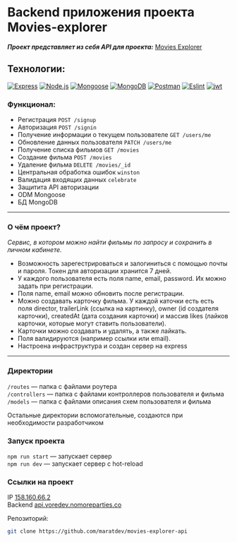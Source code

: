 # Backend приложения проекта Movies-explorer

_***Проект представляет из себя API для проекта:***_  [Movies Explorer](https://voredev.nomoredomainsrocks.ru/)

## Технологии:
  <a href="https://expressjs.com/ru/" target="_blank" rel="noreferrer"><img src="https://img.shields.io/badge/-Express-090909?style=for-the-badge&logo=Express" alt="Express" /></a>
  <a href="https://nodejs.org/ru" target="_blank" rel="noreferrer"><img src="https://img.shields.io/badge/-Node.js-090909?style=for-the-badge&logo=Node.js" alt="Node.js" /></a>
  <a href="https://mongoosejs.com/" target="_blank" rel="noreferrer"><img src="https://img.shields.io/badge/-Mongoose-090909?style=for-the-badge&logo=mongoose&logoColor=a03333" alt="Mongoose" /></a>
  <a href="https://www.mongodb.com/" target="_blank" rel="noreferrer"><img src="https://img.shields.io/badge/-MongoDB-090909?style=for-the-badge&logo=MongoDB" alt="MongoDB" /></a>
  <a href="https://www.postman.com/" target="_blank" rel="noreferrer"><img src="https://img.shields.io/badge/-Postman-090909?style=for-the-badge&logo=Postman" alt="Postman" /></a>
  <a href="https://eslint.org/" target="_blank" rel="noreferrer"><img src="https://img.shields.io/badge/-Eslint-090909?style=for-the-badge&logo=Eslint&logoColor=blue" alt="Eslint" /></a>
  <a href="https://jwt.io/" target="_blank" rel="noreferrer"><img src="https://img.shields.io/badge/-Jsonwebtokens-090909?style=for-the-badge&logo=json-web-tokens&logoColor=d63aff" alt="jwt" /></a>

### Функционал:

+ Регистрация `POST /signup`
+ Авторизация `POST /signin`
+ Получение информации о текущем пользователе `GET /users/me`
+ Обновление данных пользователя `PATCH /users/me`
+ Получение списка фильмов `GET /movies`
+ Создание фильма `POST /movies`
+ Удаление фильма `DELETE /movies/_id`
+ Центральная обработка ошибок `winston`
+ Валидация входящих данных `celebrate`
+ Защитита API авторизации
+ ODM Mongoose
+ БД MongoDB
------
### О чём проект?

*Сервис, в котором можно найти фильмы по запросу и сохранить в личном кабинете.*

* Возможность зарегестрироваться и залогиниться с помощью почты и пароля. Токен для авторизации хранится 7 дней.
* У каждого пользователя есть поля name, email, password. Их можно задать при регистрации.
* Поля name, email можно обновить после регистрации.
* Можно создавать карточку фильма. У каждой каточки есть есть поля director, trailerLink (ссылка на картинку), owner (id создателя карточки), createdAt (дата создания карточки) и массив likes (лайков карточки, которые могут ставить пользователи).
* Карточки можно создавать и удалять, а также лайкать.
* Поля валидируются (например ссылки или email).
* Настроена инфраструктура и создан сервер на express
------
### Директории

`/routes` — папка с файлами роутера  
`/controllers` — папка с файлами контроллеров пользователя и фильма   
`/models` — папка с файлами описания схем пользователя и фильма

Остальные директории вспомогательные, создаются при необходимости разработчиком

### Запуск проекта

`npm run start` — запускает сервер   
`npm run dev` — запускает сервер с hot-reload

### Ссылки на проект

IP <a href="http://158.160.66.2/" target="_blank" rel="noreferrer">158.160.66.2</a>  
Backend <a href="https://api.voredev.nomoreparties.co/" target="_blank" rel="noreferrer">api.voredev.nomoreparties.co</a>


Репозиторий:

```bash
git clone https://github.com/maratdev/movies-explorer-api
```
